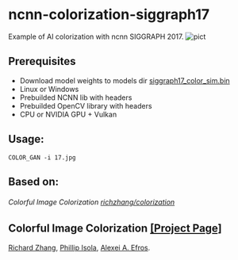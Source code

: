 # ncnn-colorization-siggraph17
Example of AI colorization with ncnn SIGGRAPH 2017.
![pict](https://user-images.githubusercontent.com/13585785/189326958-f5a8d6f8-caef-49bf-88da-ae494371195d.jpg)

## Prerequisites<br>
* Download model weights to models dir [siggraph17_color_sim.bin](https://drive.google.com/file/d/1wdlu9IpbIPeeWdkOouGcwUttKtjK9fW8/view?usp=sharing)
* Linux or Windows<br>
* Prebuilded NCNN lib with headers<br>
* Prebuilded OpenCV library with headers
* CPU or NVIDIA GPU + Vulkan<br>

## Usage:
```
COLOR_GAN -i 17.jpg
```

## Based on:<br>
###### Colorful Image Colorization [richzhang/colorization](https://github.com/richzhang/colorization)<br>
## <b>Colorful Image Colorization</b> [[Project Page]](http://richzhang.github.io/colorization/) <br>
[Richard Zhang](https://richzhang.github.io/), [Phillip Isola](http://web.mit.edu/phillipi/), [Alexei A. Efros](http://www.eecs.berkeley.edu/~efros/).
